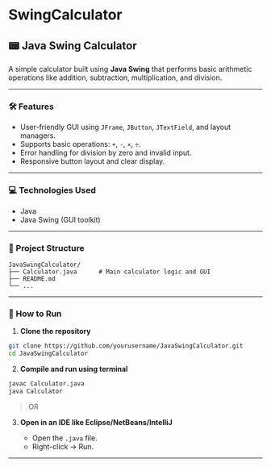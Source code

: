 # SwingCalculator 
## 📟 Java Swing Calculator

A simple calculator built using **Java Swing** that performs basic arithmetic operations like addition, subtraction, multiplication, and division.

---

### 🛠️ Features

* User-friendly GUI using `JFrame`, `JButton`, `JTextField`, and layout managers.
* Supports basic operations: `+`, `-`, `×`, `÷`.
* Error handling for division by zero and invalid input.
* Responsive button layout and clear display.

---

### 💻 Technologies Used

* Java
* Java Swing (GUI toolkit)

---

### 📂 Project Structure

```
JavaSwingCalculator/
├── Calculator.java      # Main calculator logic and GUI
├── README.md
└── ...
```

---

### 🚀 How to Run

1. **Clone the repository**

```bash
git clone https://github.com/yourusername/JavaSwingCalculator.git
cd JavaSwingCalculator
```

2. **Compile and run using terminal**

```bash
javac Calculator.java
java Calculator
```

> OR

3. **Open in an IDE like Eclipse/NetBeans/IntelliJ**

   * Open the `.java` file.
   * Right-click → Run.

---

